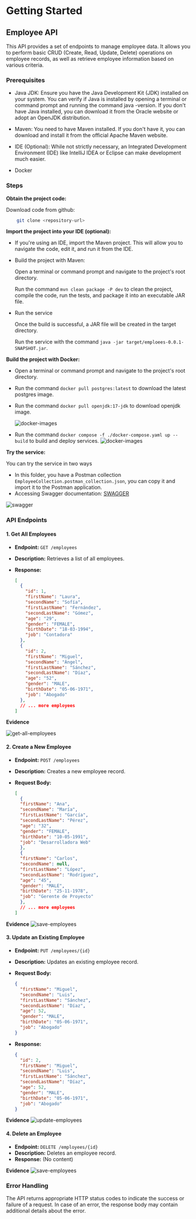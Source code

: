 # Getting Started
## Employee API

This API provides a set of endpoints to manage employee data. It allows you to perform basic CRUD (Create, Read, Update, Delete) operations on employee records, as well as retrieve employee information based on various criteria.

### Prerequisites
- Java JDK: Ensure you have the Java Development Kit (JDK) installed on your system. You can verify if Java is installed by opening a terminal or command prompt and running the command java -version. If you don't have Java installed, you can download it from the Oracle website or adopt an OpenJDK distribution.

- Maven: You need to have Maven installed. If you don't have it, you can download and install it from the official Apache Maven website.

- IDE (Optional): While not strictly necessary, an Integrated Development Environment (IDE) like IntelliJ IDEA or Eclipse can make development much easier.

- Docker

### Steps

**Obtain the project code:**

Download code from github:
    
```bash
    git clone <repository-url>
```

**Import the project into your IDE (optional):**

- If you're using an IDE, import the Maven project. This will allow you to navigate the code, edit it, and run it from the IDE.

- Build the project with Maven:

  Open a terminal or command prompt and navigate to the project's root directory.

  Run the command `mvn clean package -P dev` to clean the project, compile the code, run the tests, and package it into an executable JAR file.

- Run the service

  Once the build is successful, a JAR file will be created in the target directory.

  Run the service with the command `java -jar target/emploees-0.0.1-SNAPSHOT.jar`.


**Build the project with Docker:**

  - Open a terminal or command prompt and navigate to the project's root directory.

  - Run the command `docker pull postgres:latest` to download the latest postgres image.
    
  - Run the command `docker pull openjdk:17-jdk` to download openjdk image.

    ![docker-images](/evidences/docker_images.png)

  - Run the command `docker compose -f ./docker-compose.yaml up --build` to build and deploy services.
    ![docker-images](/evidences/docker_containers.png)

**Try the service:** 

You can try the service in two ways

  - In this folder, you have a Postman collection `EmployeeCollection.postman_collection.json`, you can copy it and import it to the Postman application. 
  - Accessing Swagger documentation: [SWAGGER](http://localhost:8080/v1/swagger-ui/index.html)

![swagger](/evidences/swagger.png)

### API Endpoints

#### 1. Get All Employees

*   **Endpoint:** `GET /employees`
*   **Description:** Retrieves a list of all employees.
*   **Response:**

    ```json
    [
      {
        "id": 1,
        "firstName": "Laura",
        "secondName": "Sofía",
        "firstLastName": "Fernández",
        "secondLastName": "Gómez",
        "age": "29",
        "gender": "FEMALE",
        "birthDate": "18-03-1994",
        "job": "Contadora"
      },
      {
        "id": 2,
        "firstName": "Miguel",
        "secondName": "Ángel",
        "firstLastName": "Sánchez",
        "secondLastName": "Díaz",
        "age": "52",
        "gender": "MALE",
        "birthDate": "05-06-1971",
        "job": "Abogado"
      },
      // ... more employees
    ]
    ```
    
**Evidence**

![get-all-employees](/evidences/get_all_employees.png)

#### 2. Create a New Employee

*   **Endpoint:** `POST /employees`
*   **Description:** Creates a new employee record.
*   **Request Body:**

    ```json
    [
      {
      "firstName": "Ana",
      "secondName": "María",
      "firstLastName": "García",
      "secondLastName": "Pérez",
      "age": "32",
      "gender": "FEMALE",
      "birthDate": "10-05-1991",
      "job": "Desarrolladora Web"
      },
      {
      "firstName": "Carlos",
      "secondName": null,
      "firstLastName": "López",
      "secondLastName": "Rodríguez",
      "age": "45",
      "gender": "MALE",
      "birthDate": "25-11-1978",
      "job": "Gerente de Proyecto"
      },
      // ... more employees
    ]
    ```
    
**Evidence**
![save-employees](/evidences/save_employees.png)

#### 3. Update an Existing Employee

*   **Endpoint:** `PUT /employees/{id}`
*   **Description:** Updates an existing employee record.
*   **Request Body:**

    ```json
    {
      "firstName": "Miguel",
      "secondName": "Luis",
      "firstLastName": "Sánchez",
      "secondLastName": "Díaz",
      "age": 52,
      "gender": "MALE",
      "birthDate": "05-06-1971",
      "job": "Abogado"
    }
    ```

*   **Response:**

    ```json
    {
      "id": 2,
      "firstName": "Miguel",
      "secondName": "Luis",
      "firstLastName": "Sánchez",
      "secondLastName": "Díaz",
      "age": 52,
      "gender": "MALE",
      "birthDate": "05-06-1971",
      "job": "Abogado"
    }
    ```

**Evidence**
![update-employees](/evidences/update_employee.png)

#### 4. Delete an Employee

*   **Endpoint:** `DELETE /employees/{id}`
*   **Description:** Deletes an employee record.
*   **Response:** (No content)

**Evidence**
![save-employees](/evidences/delete_employee.png)

### Error Handling

The API returns appropriate HTTP status codes to indicate the success or failure of a request. In case of an error, the response body may contain additional details about the error.
